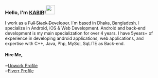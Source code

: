
### Hello, I'm [KABIR](https://n3o-d4rk3r.github.io)!<img src="https://media.giphy.com/media/hvRJCLFzcasrR4ia7z/giphy.gif" width="30px"> 

I work as a ~~Full Stack Developer~~. I´m based in Dhaka, Bangladesh. I specialize in Android, iOS & Web Development. Android and back-end development is my main specialization for over 4 years. I have 5years+ of experience in developing android applications, web applications, and expertise with C++, Java, Php, MySql, SqLITE as Back-end.

#### Hire Me,<br>
~[Upwork Profile](https://www.upwork.com/workwith/ictdkabir2011)<br>
~[Fiverr Profile](https://www.fiverr.com/ictdkabir2011)<br>

